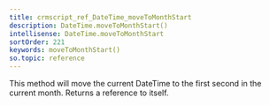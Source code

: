 ```yaml
---
title: crmscript_ref_DateTime_moveToMonthStart
description: DateTime.moveToMonthStart()
intellisense: DateTime.moveToMonthStart
sortOrder: 221
keywords: moveToMonthStart()
so.topic: reference
---
```


This method will move the current DateTime to the first second in the current month. Returns a reference to itself.



